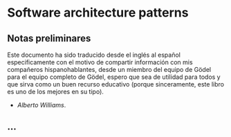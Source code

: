 # Software architecture patterns
## Notas preliminares
Este documento ha sido traducido desde el inglés al español especificamente con el motivo de compartir información con mis compañeros hispanohablantes, desde un miembro del equipo de Gödel para el equipo completo de Gödel, espero que sea de utilidad para todos y que sirva como un buen recurso educativo (porque sinceramente, este libro es uno de los mejores en su tipo).
- _Alberto Williams_.
## ...